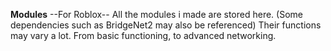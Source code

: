 **Modules**
--For Roblox--
All the modules i made are stored here. (Some dependencies such as BridgeNet2 may also be referenced)
Their functions may vary a lot. From basic functioning, to advanced networking.
